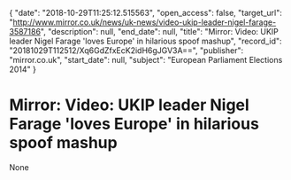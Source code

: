 {
  "date": "2018-10-29T11:25:12.515563", 
  "open_access": false, 
  "target_url": "http://www.mirror.co.uk/news/uk-news/video-ukip-leader-nigel-farage-3587186", 
  "description": null, 
  "end_date": null, 
  "title": "Mirror: Video: UKIP leader Nigel Farage 'loves Europe' in hilarious spoof mashup", 
  "record_id": "20181029T112512/Xq6GdZfxEcK2idH6gJGV3A==", 
  "publisher": "mirror.co.uk", 
  "start_date": null, 
  "subject": "European Parliament Elections 2014"
}

# Mirror: Video: UKIP leader Nigel Farage 'loves Europe' in hilarious spoof mashup

None